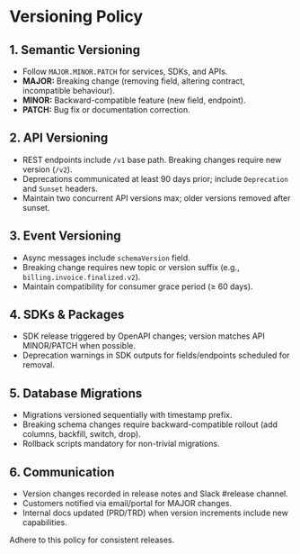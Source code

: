 ﻿---
owner: release-management
last_review: 2025-09-25
status: draft
tags: ["versioning", "governance"]
references:
  - "API-Governance.md"
  - "../03-apis/API-Specification.md"
  - "../07-ops/Deployment-Infrastructure.md"
---

# Versioning Policy

## 1. Semantic Versioning
- Follow `MAJOR.MINOR.PATCH` for services, SDKs, and APIs.
- **MAJOR:** Breaking change (removing field, altering contract, incompatible behaviour).
- **MINOR:** Backward-compatible feature (new field, endpoint).
- **PATCH:** Bug fix or documentation correction.

## 2. API Versioning
- REST endpoints include `/v1` base path. Breaking changes require new version (`/v2`).
- Deprecations communicated at least 90 days prior; include `Deprecation` and `Sunset` headers.
- Maintain two concurrent API versions max; older versions removed after sunset.

## 3. Event Versioning
- Async messages include `schemaVersion` field.
- Breaking change requires new topic or version suffix (e.g., `billing.invoice.finalized.v2`).
- Maintain compatibility for consumer grace period (≥ 60 days).

## 4. SDKs & Packages
- SDK release triggered by OpenAPI changes; version matches API MINOR/PATCH when possible.
- Deprecation warnings in SDK outputs for fields/endpoints scheduled for removal.

## 5. Database Migrations
- Migrations versioned sequentially with timestamp prefix.
- Breaking schema changes require backward-compatible rollout (add columns, backfill, switch, drop).
- Rollback scripts mandatory for non-trivial migrations.

## 6. Communication
- Version changes recorded in release notes and Slack #release channel.
- Customers notified via email/portal for MAJOR changes.
- Internal docs updated (PRD/TRD) when version increments include new capabilities.

Adhere to this policy for consistent releases.
